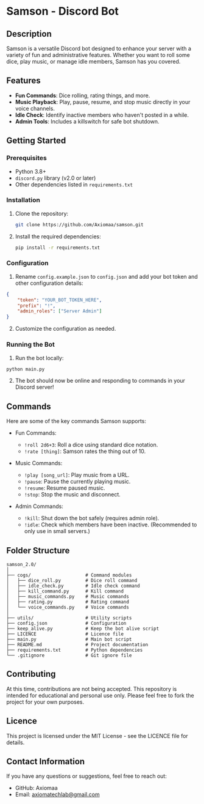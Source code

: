 # Samson - Discord Bot

## Description
Samson is a versatile Discord bot designed to enhance your server with a variety of fun and administrative features. Whether you want to roll some dice, play music, or manage idle members, Samson has you covered.

## Features
- **Fun Commands**: Dice rolling, rating things, and more.
- **Music Playback**: Play, pause, resume, and stop music directly in your voice channels.
- **Idle Check**: Identify inactive members who haven't posted in a while.
- **Admin Tools**: Includes a killswitch for safe bot shutdown.

## Getting Started

### Prerequisites
- Python 3.8+
- `discord.py` library (v2.0 or later)
- Other dependencies listed in `requirements.txt`

### Installation
1. Clone the repository:
   ```bash
   git clone https://github.com/Axiomaa/samson.git

2. Install the required dependencies:
    ```bash
    pip install -r requirements.txt

### Configuration
1. Rename `config.example.json` to `config.json` and add your bot token and other configuration details:
```json
{
    "token": "YOUR_BOT_TOKEN_HERE",
    "prefix": "!",
    "admin_roles": ["Server Admin"]
}
```
2. Customize the configuration as needed.

### Running the Bot
1. Run the bot locally:
```bash
python main.py
```
2. The bot should now be online and responding to commands in your Discord server!

## Commands
Here are some of the key commands Samson supports:

- Fun Commands:
    - `!roll 2d6+3`: Roll a dice using standard dice notation.
    - `!rate [thing]`: Samson rates the thing out of 10.

- Music Commands:
    - `!play [song_url]`: Play music from a URL.
    - `!pause`: Pause the currently playing music.
    - `!resume`: Resume paused music.
    - `!stop`: Stop the music and disconnect.

- Admin Commands:
    - `!kill`: Shut down the bot safely (requires admin role).
    - `!idle`: Check which members have been inactive. (Recommended to only use in small servers.)

## Folder Structure
```
samson_2.0/
│
├── cogs/                    # Command modules
│   ├── dice_roll.py         # Dice roll command
│   ├── idle_check.py        # Idle check command
│   ├── kill_command.py      # Kill command
│   ├── music_commands.py    # Music commands
│   ├── rating.py            # Rating command
│   └── voice_commands.py    # Voice commands
│
├── utils/                   # Utility scripts
├── config.json              # Configuration
├── keep_alive.py            # Keep the bot alive script
├── LICENCE                  # Licence file
├── main.py                  # Main bot script
├── README.md                # Project documentation
├── requirements.txt         # Python dependencies
└── .gitignore               # Git ignore file
```

## Contributing
At this time, contributions are not being accepted. This repository is intended for educational and personal use only. Please feel free to fork the project for your own purposes.

## Licence
This project is licensed under the MIT License - see the LICENCE file for details.

## Contact Information
If you have any questions or suggestions, feel free to reach out:
- GitHub: Axiomaa
- Email: axiomatechlab@gmail.com
